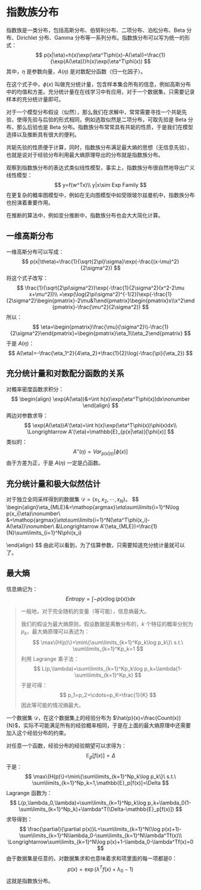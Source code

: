 # 指数族分布

指数族是一类分布，包括高斯分布、伯努利分布、二项分布、泊松分布、Beta 分布、Dirichlet 分布、Gamma 分布等一系列分布。指数族分布可以写为统一的形式：
$$
p(x|\eta)=h(x)\exp(\eta^T\phi(x)-A(\eta))=\frac{1}{\exp(A(\eta))}h(x)\exp(\eta^T\phi(x))
$$
其中，$\eta$ 是参数向量，$A(\eta)$ 是对数配分函数（归一化因子）。

在这个式子中，$ \phi(x)$ 叫做充分统计量，包含样本集合所有的信息，例如高斯分布中的均值和方差。充分统计量在在线学习中有应用，对于一个数据集，只需要记录样本的充分统计量即可。

对于一个模型分布假设（似然），那么我们在求解中，常常需要寻找一个共轭先验，使得先验与后验的形式相同，例如选取似然是二项分布，可取先验是 Beta 分布，那么后验也是 Beta 分布。指数族分布常常具有共轭的性质，于是我们在模型选择以及推断具有很大的便利。

共轭先验的性质便于计算，同时，指数族分布满足最大熵的思想（无信息先验），也就是说对于经验分布利用最大熵原理导出的分布就是指数族分布。

观察到指数族分布的表达式类似线性模型，事实上，指数族分布很自然地导出广义线性模型：
$$
y=f(w^Tx)\\
y|x\sim Exp Family
$$
在更复杂的概率图模型中，例如在无向图模型中如受限玻尔兹曼机中，指数族分布也扮演着重要作用。

在推断的算法中，例如变分推断中，指数族分布也会大大简化计算。

## 一维高斯分布

一维高斯分布可以写成：
$$
p(x|\theta)=\frac{1}{\sqrt{2\pi}\sigma}\exp(-\frac{(x-\mu)^2}{2\sigma^2})
$$
将这个式子改写：
$$
\frac{1}{\sqrt{2\pi\sigma^2}}\exp(-\frac{1}{2\sigma^2}(x^2-2\mu x+\mu^2))\\
=\exp(\log(2\pi\sigma^2)^{-1/2})\exp(-\frac{1}{2\sigma^2}\begin{pmatrix}-2\mu&1\end{pmatrix}\begin{pmatrix}x\\x^2\end{pmatrix}-\frac{\mu^2}{2\sigma^2})
$$
所以：
$$
\eta=\begin{pmatrix}\frac{\mu}{\sigma^2}\\-\frac{1}{2\sigma^2}\end{pmatrix}=\begin{pmatrix}\eta_1\\\eta_2\end{pmatrix}
$$
于是 $A(\eta)$：
$$
A(\eta)=-\frac{\eta_1^2}{4\eta_2}+\frac{1}{2}\log(-\frac{\pi}{\eta_2})
$$

## 充分统计量和对数配分函数的关系

对概率密度函数求积分：
$$
\begin{align}
\exp(A(\eta))&=\int h(x)\exp(\eta^T\phi(x))dx\nonumber
\end{align}
$$
两边对参数求导：
$$
\exp(A(\eta))A'(\eta)=\int h(x)\exp(\eta^T\phi(x))\phi(x)dx\\
\Longrightarrow A'(\eta)=\mathbb{E}_{p(x|\eta)}[\phi(x)]
$$
类似的：
$$
A''(\eta)=Var_{p(x|\eta)}[\phi(x)]
$$
由于方差为正，于是 $A(\eta)$ 一定是凸函数。

## 充分统计量和极大似然估计

对于独立全同采样得到的数据集 $\mathcal{D}=\{x_1,x_2,\cdots,x_N\}$。
$$
\begin{align}\eta_{MLE}&=\mathop{argmax}_\eta\sum\limits_{i=1}^N\log p(x_i|\eta)\nonumber\\
&=\mathop{argmax}_\eta\sum\limits_{i=1}^N(\eta^T\phi(x_i)-A(\eta))\nonumber\\
&\Longrightarrow A'(\eta_{MLE})=\frac{1}{N}\sum\limits_{i=1}^N\phi(x_i)

\end{align}
$$
由此可以看到，为了估算参数，只需要知道充分统计量就可以了。

## 最大熵

信息熵记为：
$$
Entropy=\int-p(x)\log(p(x))dx
$$

>    一般地，对于完全随机的变量（等可能），信息熵最大。
>
>   我们的假设为最大熵原则，假设数据是离散分布的，$k$ 个特征的概率分别为 $p_k$，最大熵原理可以表述为：
>   $$
>   \max\{H(p)\}=\min\{\sum\limits_{k=1}^Kp_k\log p_k\}\ s.t.\ \sum\limits_{k=1}^Kp_k=1
>   $$
>   利用 Lagrange 乘子法：
>   $$
>   L(p,\lambda)=\sum\limits_{k=1}^Kp_k\log p_k+\lambda(1-\sum\limits_{k=1}^Kp_k)
>   $$
>   于是可得：
>   $$
>   p_1=p_2=\cdots=p_K=\frac{1}{K}
>   $$
>   因此等可能的情况熵最大。

一个数据集 $\mathcal{D}$，在这个数据集上的经验分布为 $\hat{p}(x)=\frac{Count(x)}{N}$，实际不可能满足所有的经验概率相同，于是在上面的最大熵原理中还需要加入这个经验分布的约束。

对任意一个函数，经验分布的经验期望可以求得为：
$$
\mathbb{E}_\hat{p}[f(x)]=\Delta
$$
于是：
$$
\max\{H(p)\}=\min\{\sum\limits_{k=1}^Np_k\log p_k\}\ s.t.\ \sum\limits_{k=1}^Np_k=1,\mathbb{E}_p[f(x)]=\Delta
$$
Lagrange 函数为：
$$
L(p,\lambda_0,\lambda)=\sum\limits_{k=1}^Np_k\log p_k+\lambda_0(1-\sum\limits_{k=1}^Np_k)+\lambda^T(\Delta-\mathbb{E}_p[f(x)])
$$
求导得到：
$$
\frac{\partial}{\partial p(x)}L=\sum\limits_{k=1}^N(\log p(x)+1)-\sum\limits_{k=1}^N\lambda_0-\sum\limits_{k=1}^N\lambda^Tf(x)\\
\Longrightarrow\sum\limits_{k=1}^N\log p(x)+1-\lambda_0-\lambda^Tf(x)=0
$$
由于数据集是任意的，对数据集求和也意味着求和项里面的每一项都是0：
$$
p(x)=\exp(\lambda^Tf(x)+\lambda_0-1)
$$
这就是指数族分布。
